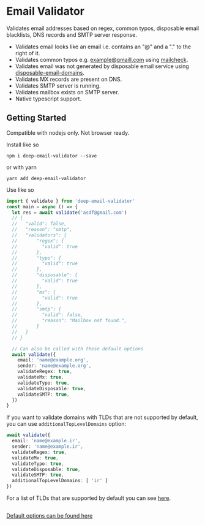 # Email Validator

Validates email addresses based on regex, common typos, disposable email blacklists, DNS records and SMTP server response.

- Validates email looks like an email i.e. contains an "@" and a "." to the right of it.
- Validates common typos e.g. example@gmaill.com using [mailcheck](https://github.com/mailcheck/mailcheck).
- Validates email was not generated by disposable email service using [disposable-email-domains](https://github.com/ivolo/disposable-email-domains).
- Validates MX records are present on DNS.
- Validates SMTP server is running.
- Validates mailbox exists on SMTP server.
- Native typescript support.

## Getting Started

Compatible with nodejs only. Not browser ready.

Install like so

```
npm i deep-email-validator --save
```

or with yarn

```
yarn add deep-email-validator
```

Use like so

```typescript
import { validate } from 'deep-email-validator'
const main = async () => {
  let res = await validate('asdf@gmail.com')
  // {
  //   "valid": false,
  //   "reason": "smtp",
  //   "validators": {
  //       "regex": {
  //         "valid": true
  //       },
  //       "typo": {
  //         "valid": true
  //       },
  //       "disposable": {
  //         "valid": true
  //       },
  //       "mx": {
  //         "valid": true
  //       },
  //       "smtp": {
  //         "valid": false,
  //         "reason": "Mailbox not found.",
  //       }
  //   }
  // }

  // Can also be called with these default options
  await validate({
    email: 'name@example.org',
    sender: 'name@example.org',
    validateRegex: true,
    validateMx: true,
    validateTypo: true,
    validateDisposable: true,
    validateSMTP: true,
  })
}
```

If you want to validate domains with TLDs that are not supported by default, you can use `additionalTopLevelDomains` option:

```typescript
await validate({
  email: 'name@example.ir',
  sender: 'name@example.ir',
  validateRegex: true,
  validateMx: true,
  validateTypo: true,
  validateDisposable: true,
  validateSMTP: true,
  additionalTopLevelDomains: [ 'ir' ]
})
```
For a list of TLDs that are supported by default you can see [here](https://github.com/mailcheck/mailcheck/blob/afca031b4ce1cdc6e3ecbe88198f41b4835f81e3/src/mailcheck.js#L31).

##

[Default options can be found here](https://github.com/jonrin0213/deep-email-validator/blob/8bbd9597a7ce435f0a77889a45daccdd5d7c3488/src/options/options.ts#L1)
